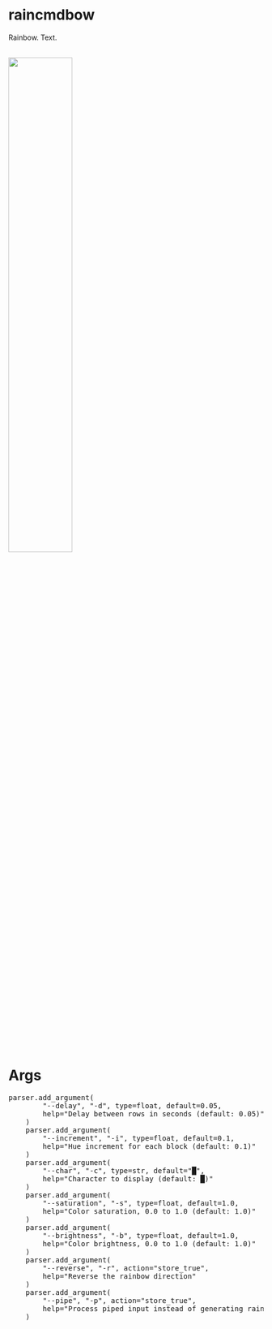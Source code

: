 <H1>raincmdbow</H1>
<p>Rainbow. Text.</p>
<br>
<div align="left">
      <a href="https://www.youtube.com/watch?v=ZxhP7EIwcQU">
         <img src="https://img.youtube.com/vi/ZxhP7EIwcQU/0.jpg" style="width:50%;">
      </a>
</div>

<h1>Args</h1>
<pre>
parser.add_argument(
        "--delay", "-d", type=float, default=0.05,
        help="Delay between rows in seconds (default: 0.05)"
    )
    parser.add_argument(
        "--increment", "-i", type=float, default=0.1,
        help="Hue increment for each block (default: 0.1)"
    )
    parser.add_argument(
        "--char", "-c", type=str, default="█",
        help="Character to display (default: █)"
    )
    parser.add_argument(
        "--saturation", "-s", type=float, default=1.0,
        help="Color saturation, 0.0 to 1.0 (default: 1.0)"
    )
    parser.add_argument(
        "--brightness", "-b", type=float, default=1.0,
        help="Color brightness, 0.0 to 1.0 (default: 1.0)"
    )
    parser.add_argument(
        "--reverse", "-r", action="store_true",
        help="Reverse the rainbow direction"
    )
    parser.add_argument(
        "--pipe", "-p", action="store_true",
        help="Process piped input instead of generating rainbow screen"
    )
</pre>
